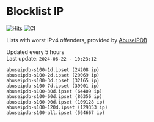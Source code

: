 # Blocklist IP

[![Hits](https://hits.seeyoufarm.com/api/count/incr/badge.svg?url=https%3A%2F%2Fgithub.com%2Fborestad%2Fblocklist-ip%2F&count_bg=%2379C83D&title_bg=%23555555&icon=&icon_color=%23E7E7E7&title=hits&edge_flat=false)](https://hits.seeyoufarm.com)  ![CI](https://img.shields.io/github/workflow/status/borestad/blocklist-ip/CI?style=flat-square)

Lists with worst IPv4 offenders, provided by [AbuseIPDB](https://www.abuseipdb.com/)

<!-- FOOTER-PLACEHOLDER -->
Updated every 5 hours<br>
Last update: `2024-06-22 - 10:23:12`
```
abuseipdb-s100-1d.ipset (24208 ip)
abuseipdb-s100-2d.ipset (29069 ip)
abuseipdb-s100-3d.ipset (32165 ip)
abuseipdb-s100-7d.ipset (39901 ip)
abuseipdb-s100-30d.ipset (64409 ip)
abuseipdb-s100-60d.ipset (86356 ip)
abuseipdb-s100-90d.ipset (109128 ip)
abuseipdb-s100-120d.ipset (129353 ip)
abuseipdb-s100-all.ipset (564667 ip)
```
